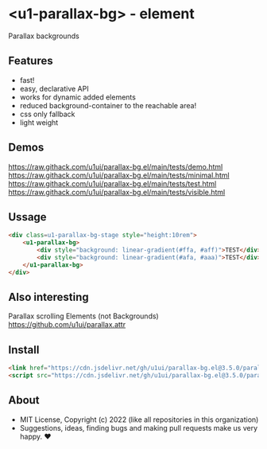 # &lt;u1-parallax-bg&gt; - element
Parallax backgrounds

## Features

- fast!
- easy, declarative API
- works for dynamic added elements
- reduced background-container to the reachable area!
- css only fallback
- light weight

## Demos

https://raw.githack.com/u1ui/parallax-bg.el/main/tests/demo.html  
https://raw.githack.com/u1ui/parallax-bg.el/main/tests/minimal.html  
https://raw.githack.com/u1ui/parallax-bg.el/main/tests/test.html  
https://raw.githack.com/u1ui/parallax-bg.el/main/tests/visible.html  

## Ussage

```html
<div class=u1-parallax-bg-stage style="height:10rem">
    <u1-parallax-bg>
        <div style="background: linear-gradient(#ffa, #aff)">TEST</div>
        <div style="background: linear-gradient(#afa, #aaa)">TEST</div>
    </u1-parallax-bg>
</div>
```

## Also interesting

Parallax scrolling Elements (not Backgrounds)
https://github.com/u1ui/parallax.attr

## Install

```html
<link href="https://cdn.jsdelivr.net/gh/u1ui/parallax-bg.el@3.5.0/parallax-bg.min.css" rel=stylesheet>
<script src="https://cdn.jsdelivr.net/gh/u1ui/parallax-bg.el@3.5.0/parallax-bg.min.js" type=module>
```

## About

- MIT License, Copyright (c) 2022 <u1> (like all repositories in this organization) <br>
- Suggestions, ideas, finding bugs and making pull requests make us very happy. ♥

